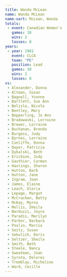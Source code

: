 ```yaml
---
title: Wanda McLean
name: Wanda McLean
name-sort: McLean, Wanda
totals:
 - event: Canadian Women's
   games: 10
   wins: 2
   losses: 8
years:
 - year: 1981
   event: CLCA
   team: "PE"
   position: Lead
   games: 10
   wins: 2
   losses: 8
vs:
 - Alexander, Donna
 - Altman, Susan
 - Bagnell, Yvonne
 - Bartlett, Sue Ann
 - Belisle, Nicole
 - Bentley, Mary
 - Bepperling, Jo Ann
 - Bradawaski, Lorraine
 - Brewer, Lorraine
 - Buchanan, Brenda
 - Burgess, Judy
 - Byrnes, Lorraine
 - Cunliffe, Donna
 - Dwyer, Patricia
 - Dykalski, Beth
 - Erickson, Judy
 - Gauthier, Carmen
 - Hastings, Sharon
 - Hutton, Barb
 - Hutton, Jane
 - Ingram, Joan
 - James, Elaine
 - Leach, Gloria
 - Lepage, Margot
 - McCracken, Betty
 - McKay, Myrna
 - Mellis, Sheila
 - Narduzzi, Joyce
 - Paradis, Marilyn
 - Parker, Barbara
 - Poulin, Marcia
 - Seitz, Susan
 - Sekulich, Doris
 - Seltzer, Sheila
 - Smith, Beth
 - Steele, Nancy
 - Sweatman, Joan
 - Syrota, Delores
 - Tremblay, Micheline
 - Ward, Cecille
---
```

